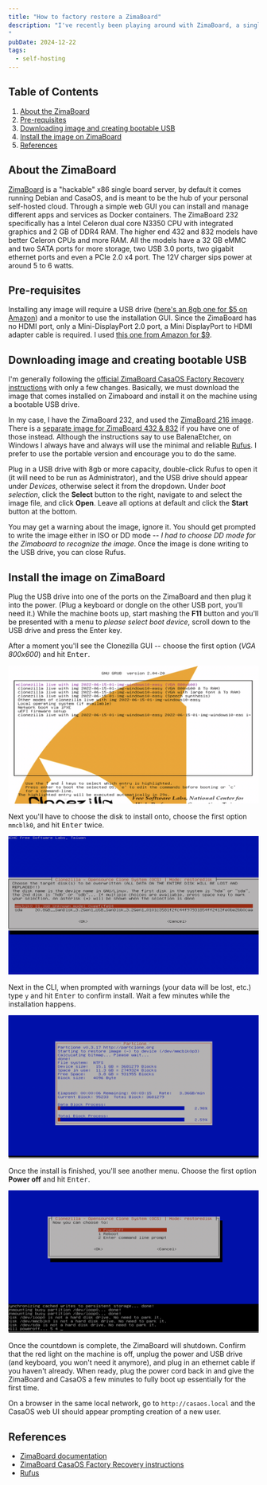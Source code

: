 ```yaml
---
title: "How to factory restore a ZimaBoard"
description: "I've recently been playing around with ZimaBoard, a single board server running Debian and CasaOS. It's a cool little machine, but I accidentally broke something and had to factory reset. It's not a simple option in a some settings menu, the process involves flashing an image on the ZimaBoard, so I wrote down the steps I took.
"
pubDate: 2024-12-22
tags:
  - self-hosting
---
```


## Table of Contents

1. [About the ZimaBoard](#about)
2. [Pre-requisites](#pre)
3. [Downloading image and creating bootable USB](#image)
4. [Install the image on ZimaBoard](#install)
5. [References](#ref)

<div id='about'/>

## About the ZimaBoard

<a href="https://www.zimaspace.com/products/single-board-server" target="_blank">ZimaBoard</a> is a "hackable" x86 single board server, by default it comes running Debian and CasaOS, and is meant to be the hub of your personal self-hosted cloud. Through a simple web GUI you can install and manage different apps and services as Docker containers. The ZimaBoard 232 specifically has a Intel Celeron dual core N3350 CPU with integrated graphics and 2 GB of DDR4 RAM. The higher end 432 and 832 models have better Celeron CPUs and more RAM. All the models have a 32 GB eMMC and two SATA ports for more storage, two USB 3.0 ports, two gigabit ethernet ports and even a PCIe 2.0 x4 port. The 12V charger sips power at around 5 to 6 watts.

<div id='pre'/>

## Pre-requisites

Installing any image will require a USB drive (<a href="https://www.amazon.com/SamData-Swivel-Storage-Indicator-8GB-1Pack/dp/B08CRMBD93" target="_blank">here's an 8gb one for $5 on Amazon</a>) and a monitor to use the installation GUI. Since the ZimaBoard has no HDMI port, only a Mini-DisplayPort 2.0 port, a Mini DisplayPort to HDMI adapter cable is required. I used <a href="https://www.amazon.com/dp/B0757JWW81" target="_blank">this one from Amazon for $9</a>.

<div id='image'/>

## Downloading image and creating bootable USB

I'm generally following the <a href="https://www.zimaspace.com/docs/faq/Restore-factory-settings" target="_blank">official ZimaBoard CasaOS Factory Recovery instructions</a> with only a few changes. Basically, we must download the image that comes installed on Zimaboard and install it on the machine using a bootable USB drive.

In my case, I have the ZimaBoard 232, and used the <a href="https://drive.google.com/file/d/1PFw1JXoimwUvOX9kgkmOSUM0evi_GGxv/view" target="_blank">ZimaBoard 216 image</a>. There is a <a href="https://drive.google.com/file/d/1b-k7d1LzPHNUtem-hOrHB5dDt0_AC6mK/view" target="_blank">separate image for ZimaBoard 432 & 832</a> if you have one of those instead. Although the instructions say to use BalenaEtcher, on Windows I always have and always will use the minimal and reliable <a href="https://rufus.ie" target="_blank">Rufus</a>. I prefer to use the portable version and encourage you to do the same.

Plug in a USB drive with 8gb or more capacity, double-click Rufus to open it (it will need to be run as Administrator), and the USB drive should appear under _Devices_, otherwise select it from the dropdown. Under _boot selection_, click the **Select** button to the right, navigate to and select the image file, and click **Open**. Leave all options at default and click the **Start** button at the bottom.

You may get a warning about the image, ignore it. You should get prompted to write the image either in ISO or DD mode -- _I had to choose DD mode for the Zimaboard to recognize the image_. Once the image is done writing to the USB drive, you can close Rufus.

<div id='install'/>

## Install the image on ZimaBoard

Plug the USB drive into one of the ports on the ZimaBoard and then plug it into the power. (Plug a keyboard or dongle on the other USB port, you'll need it.) While the machine boots up, start mashing the **F11** button and you'll be presented with a menu to _please select boot device_, scroll down to the USB drive and press the Enter key.

After a moment you'll see the Clonezilla GUI -- choose the first option (_VGA 800x600_) and hit <kbd>Enter</kbd>.

![Clonezilla interface.](../../img/blog/zimaboard1.webp)

Next you'll have to choose the disk to install onto, choose the first option `mmcblk0`, and hit <kbd>Enter</kbd> twice.

![Choosing media to install image.](../../img/blog/zimaboard2.webp)

Next in the CLI, when prompted with warnings (your data will be lost, etc.) type `y` and hit <kbd>Enter</kbd> to confirm install. Wait a few minutes while the installation happens.

![Image installation in progress.](../../img/blog/zimaboard3.webp)

Once the install is finished, you'll see another menu. Choose the first option **Power off** and hit <kbd>Enter</kbd>.

![Image finished installing.](../../img/blog/zimaboard4.webp)

Once the countdown is complete, the ZimaBoard will shutdown. Confirm that the red light on the machine is off, unplug the power and USB drive (and keyboard, you won't need it anymore), and plug in an ethernet cable if you haven't already. When ready, plug the power cord back in and give the ZimaBoard and CasaOS a few minutes to fully boot up essentially for the first time.

On a browser in the same local network, go to `http://casaos.local` and the CasaOS web UI should appear prompting creation of a new user.

<div id='ref'/>

## References

- <a href="https://www.zimaspace.com/docs" target="_blank">ZimaBoard documentation</a>
- <a href="https://www.zimaspace.com/docs/faq/Restore-factory-settings" target="_blank">ZimaBoard CasaOS Factory Recovery instructions</a>
- <a href="https://rufus.ie" target="_blank">Rufus</a>
